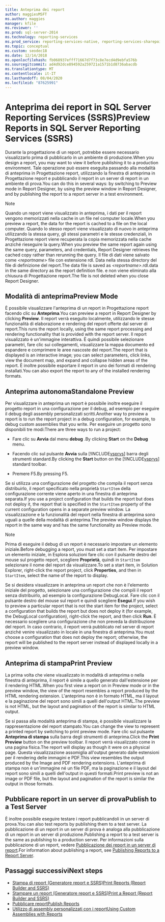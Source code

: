 ```yaml
---
title: Anteprima dei report
author: maggiesMSFT
ms.author: maggies
manager: kfile
ms.reviewer: ''
ms.prod: sql-server-2014
ms.technology: reporting-services
ms.prod_service: reporting-services-native, reporting-services-sharepoint
ms.topic: conceptual
ms.custom: seodec18
ms.date: 12/14/2018
ms.openlocfilehash: fb068937efff71667d7f73c8e7ecd4d9ebfa576b
ms.sourcegitcommit: ad4d92dce894592a259721a1571b1d8736abacdb
ms.translationtype: MT
ms.contentlocale: it-IT
ms.lasthandoff: 08/04/2020
ms.locfileid: "87625991"
---
```

# <a name="preview-reports-in-sql-server-reporting-services-ssrs"></a><span data-ttu-id="9b38a-102">Anteprima dei report in SQL Server Reporting Services (SSRS)</span><span class="sxs-lookup"><span data-stu-id="9b38a-102">Preview Reports in SQL Server Reporting Services (SSRS)</span></span>

  <span data-ttu-id="9b38a-103">Durante la progettazione di un report, potrebbe essere necessario visualizzarlo prima di pubblicarlo in un ambiente di produzione.</span><span class="sxs-lookup"><span data-stu-id="9b38a-103">When you design a report, you may want to view it before publishing it to a production environment.</span></span> <span data-ttu-id="9b38a-104">Tale operazione può essere eseguita passando alla modalità di anteprima in Progettazione report, utilizzando la finestra di anteprima in Progettazione report e pubblicando il report in un server di report in un ambiente di prova.</span><span class="sxs-lookup"><span data-stu-id="9b38a-104">You can do this in several ways: by switching to Preview mode in Report Designer, by using the preview window in Report Designer, and by publishing the report to a report server in a test environment.</span></span>  
  
> [!NOTE]  
> <span data-ttu-id="9b38a-105">Quando un report viene visualizzato in anteprima, i dati per il report vengono memorizzati nella cache in un file nel computer locale.</span><span class="sxs-lookup"><span data-stu-id="9b38a-105">When you preview a report, the data for the report is cached to a file on the local computer.</span></span> <span data-ttu-id="9b38a-106">Quando lo stesso report viene visualizzato di nuovo in anteprima utilizzando la stessa query, gli stessi parametri e le stesse credenziali, in Progettazione report viene recuperata la copia memorizzata nella cache anziché rieseguire la query.</span><span class="sxs-lookup"><span data-stu-id="9b38a-106">When you preview the same report again using the same query, parameters, and credentials, Report Designer retrieves the cached copy rather than rerunning the query.</span></span> <span data-ttu-id="9b38a-107">Il file di dati viene salvato come *\<reportname>* file con estensione rdl. Data nella stessa directory del file di definizione del report.</span><span class="sxs-lookup"><span data-stu-id="9b38a-107">The data file is saved as *\<reportname>*.rdl.data in the same directory as the report definition file.</span></span> <span data-ttu-id="9b38a-108">e non viene eliminato alla chiusura di Progettazione report.</span><span class="sxs-lookup"><span data-stu-id="9b38a-108">The file is not deleted when you close Report Designer.</span></span>  
  
## <a name="preview-mode"></a><span data-ttu-id="9b38a-109">Modalità di anteprima</span><span class="sxs-lookup"><span data-stu-id="9b38a-109">Preview Mode</span></span>

 <span data-ttu-id="9b38a-110">È possibile visualizzare l'anteprima di un report in Progettazione report facendo clic su **Anteprima**.</span><span class="sxs-lookup"><span data-stu-id="9b38a-110">You can preview a report in Report Designer by clicking **Preview**.</span></span> <span data-ttu-id="9b38a-111">Il report verrà eseguito localmente, utilizzando le stesse funzionalità di elaborazione e rendering del report offerte dal server di report.</span><span class="sxs-lookup"><span data-stu-id="9b38a-111">This runs the report locally, using the same report processing and rendering functionality that is provided with the report server.</span></span> <span data-ttu-id="9b38a-112">Il report visualizzato è un'immagine interattiva. È quindi possibile selezionare parametri, fare clic sui collegamenti, visualizzare la mappa documento ed espandere e comprimere le aree nascoste del report.</span><span class="sxs-lookup"><span data-stu-id="9b38a-112">The report that is displayed is an interactive image; you can select parameters, click links, view the document map, and expand and collapse hidden areas of the report.</span></span> <span data-ttu-id="9b38a-113">È inoltre possibile esportare il report in uno dei formati di rendering installati.</span><span class="sxs-lookup"><span data-stu-id="9b38a-113">You can also export the report to any of the installed rendering formats.</span></span>  
  
## <a name="standalone-preview"></a><span data-ttu-id="9b38a-114">Anteprima autonoma</span><span class="sxs-lookup"><span data-stu-id="9b38a-114">Standalone Preview</span></span>

 <span data-ttu-id="9b38a-115">Per visualizzare in anteprima un report è possibile inoltre eseguire il progetto report in una configurazione per il debug, ad esempio per eseguire il debug degli assembly personalizzati scritti.</span><span class="sxs-lookup"><span data-stu-id="9b38a-115">Another way to preview a report is to run the report project in a debug configuration, for example, to debug custom assemblies that you write.</span></span> <span data-ttu-id="9b38a-116">Per eseguire un progetto sono disponibili tre modi:</span><span class="sxs-lookup"><span data-stu-id="9b38a-116">There are three ways to run a project:</span></span>  
  
- <span data-ttu-id="9b38a-117">Fare clic su **Avvia** dal menu **debug** .</span><span class="sxs-lookup"><span data-stu-id="9b38a-117">By clicking **Start** on the **Debug** menu.</span></span>  
  
- <span data-ttu-id="9b38a-118">Facendo clic sul pulsante **Avvia** sulla [!INCLUDE[vsprvs](../../includes/vsprvs-md.md)] barra degli strumenti standard.</span><span class="sxs-lookup"><span data-stu-id="9b38a-118">By clicking the **Start** button on the [!INCLUDE[vsprvs](../../includes/vsprvs-md.md)] standard toolbar.</span></span>  
  
- <span data-ttu-id="9b38a-119">Premere F5.</span><span class="sxs-lookup"><span data-stu-id="9b38a-119">By pressing F5.</span></span>  
  
 <span data-ttu-id="9b38a-120">Se si utilizza una configurazione del progetto che compila il report senza distribuirlo, il report specificato nella proprietà `StartItem` della configurazione corrente viene aperto in una finestra di anteprima separata.</span><span class="sxs-lookup"><span data-stu-id="9b38a-120">If you use a project configuration that builds the report but does not deploy it, the report that is specified in the `StartItem` property of the current configuration opens in a separate preview window.</span></span> <span data-ttu-id="9b38a-121">La visualizzazione e la funzionalità del report nella finestra di anteprima sono uguali a quelle della modalità di anteprima.</span><span class="sxs-lookup"><span data-stu-id="9b38a-121">The preview window displays the report in the same way and has the same functionality as Preview mode.</span></span>  
  
> [!NOTE]  
> <span data-ttu-id="9b38a-122">Prima di eseguire il debug di un report è necessario impostare un elemento iniziale.</span><span class="sxs-lookup"><span data-stu-id="9b38a-122">Before debugging a report, you must set a start item.</span></span> <span data-ttu-id="9b38a-123">Per impostare un elemento iniziale, in Esplora soluzioni fare clic con il pulsante destro del mouse sul progetto report, scegliere **Proprietà**, quindi in `StartItem` selezionare il nome del report da visualizzare.</span><span class="sxs-lookup"><span data-stu-id="9b38a-123">To set a start item, in Solution Explorer, right-click the report project, click **Properties**, and then in `StartItem`, select the name of the report to display.</span></span>  
  
 <span data-ttu-id="9b38a-124">Se si desidera visualizzare in anteprima un report che non è l'elemento iniziale del progetto, selezionare una configurazione che compili il report senza distribuirlo, ad esempio la configurazione DebugLocal. Fare clic con il pulsante destro del mouse sul report e quindi scegliere **Esegui**.</span><span class="sxs-lookup"><span data-stu-id="9b38a-124">If you wish to preview a particular report that is not the start item for the project, select a configuration that builds the report but does not deploy it (for example, the DebugLocal configuration), right-click the report, and then click **Run**.</span></span> <span data-ttu-id="9b38a-125">È necessario scegliere una configurazione che non preveda la distribuzione del report. In caso contrario, il report verrà pubblicato nel server di report anziché venire visualizzato in locale in una finestra di anteprima.</span><span class="sxs-lookup"><span data-stu-id="9b38a-125">You must choose a configuration that does not deploy the report; otherwise, the report will be published to the report server instead of displayed locally in a preview window.</span></span>  
  
## <a name="print-preview"></a><span data-ttu-id="9b38a-126">Anteprima di stampa</span><span class="sxs-lookup"><span data-stu-id="9b38a-126">Print Preview</span></span>

 <span data-ttu-id="9b38a-127">La prima volta che viene visualizzato in modalità di anteprima o nella finestra di anteprima, il report è simile a quello generato dall'estensione per il rendering HTML.</span><span class="sxs-lookup"><span data-stu-id="9b38a-127">When you first view a report on in Preview mode or in the preview window, the view of the report resembles a report produced by the HTML rendering extension.</span></span> <span data-ttu-id="9b38a-128">L'anteprima non è in formato HTML, ma il layout e la paginazione del report sono simili a quelli dell'output HTML.</span><span class="sxs-lookup"><span data-stu-id="9b38a-128">The preview is not HTML, but the layout and pagination of the report is similar to HTML output.</span></span>  
  
 <span data-ttu-id="9b38a-129">Se si passa alla modalità anteprima di stampa, è possibile visualizzare la rappresentazione del report stampato.</span><span class="sxs-lookup"><span data-stu-id="9b38a-129">You can change the view to represent a printed report by switching to print preview mode.</span></span> <span data-ttu-id="9b38a-130">Fare clic sul pulsante **Anteprima di stampa** sulla barra degli strumenti di anteprima.</span><span class="sxs-lookup"><span data-stu-id="9b38a-130">Click the **Print Preview** button on the preview toolbar.</span></span> <span data-ttu-id="9b38a-131">Il report verrà visualizzato come in una pagina fisica.</span><span class="sxs-lookup"><span data-stu-id="9b38a-131">The report will display as though it were on a physical page.</span></span> <span data-ttu-id="9b38a-132">Questa visualizzazione assomiglia all'output generato dalle estensioni per il rendering delle immagini e PDF.</span><span class="sxs-lookup"><span data-stu-id="9b38a-132">This view resembles the output produced by the Image and PDF rendering extensions.</span></span> <span data-ttu-id="9b38a-133">L'anteprima di stampa non è un'immagine né un file PDF, ma la paginazione e il layout del report sono simili a quelli dell'output in questi formati.</span><span class="sxs-lookup"><span data-stu-id="9b38a-133">Print preview is not an image or PDF file, but the layout and pagination of the report is similar the output in those formats.</span></span>  
  
## <a name="publish-to-a-test-server"></a><span data-ttu-id="9b38a-134">Pubblicare report in un server di prova</span><span class="sxs-lookup"><span data-stu-id="9b38a-134">Publish to a Test Server</span></span>

 <span data-ttu-id="9b38a-135">È inoltre possibile eseguire testare i report pubblicandoli in un server di prova.</span><span class="sxs-lookup"><span data-stu-id="9b38a-135">You can also test reports by publishing them to a test server.</span></span> <span data-ttu-id="9b38a-136">La pubblicazione di un report in un server di prova è analoga alla pubblicazione di un report in un server di produzione.</span><span class="sxs-lookup"><span data-stu-id="9b38a-136">Publishing a report to a test server is the same as publishing to a production server.</span></span> <span data-ttu-id="9b38a-137">Per informazioni sulla pubblicazione di un report, vedere [Pubblicazione dei report in un server di report](publishing-reports-to-a-report-server.md).</span><span class="sxs-lookup"><span data-stu-id="9b38a-137">For information about publishing a report, see [Publishing Reports to a Report Server](publishing-reports-to-a-report-server.md).</span></span>  
  
## <a name="next-steps"></a><span data-ttu-id="9b38a-138">Passaggi successivi</span><span class="sxs-lookup"><span data-stu-id="9b38a-138">Next steps</span></span>

 - [<span data-ttu-id="9b38a-139">Stampa di report &#40;Generatore report e SSRS&#41;</span><span class="sxs-lookup"><span data-stu-id="9b38a-139">Print Reports &#40;Report Builder and SSRS&#41;</span></span>](../report-builder/print-reports-report-builder-and-ssrs.md)
 - [<span data-ttu-id="9b38a-140">Stampare un report &#40;Generatore report e SSRS&#41;</span><span class="sxs-lookup"><span data-stu-id="9b38a-140">Print a Report &#40;Report Builder and SSRS&#41;</span></span>](../report-builder/print-a-report-report-builder-and-ssrs.md)
 - [<span data-ttu-id="9b38a-141">Pubblicare report</span><span class="sxs-lookup"><span data-stu-id="9b38a-141">Publish Reports</span></span>](../publish-reports.md)
 - [<span data-ttu-id="9b38a-142">Utilizzo di assembly personalizzati con i report</span><span class="sxs-lookup"><span data-stu-id="9b38a-142">Using Custom Assemblies with Reports</span></span>](../custom-assemblies/using-custom-assemblies-with-reports.md)
